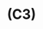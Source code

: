 ---
layout: page
title: (C3)
nav_order: 3
parent: Construction
grand_parent: Software Development and Maintenance
permalink: /phases/operations/software_development_and_maintenance/construction/c3/
---